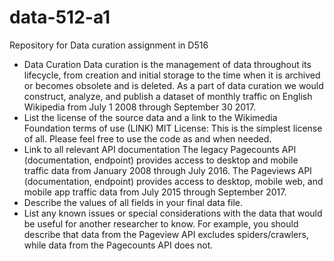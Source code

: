 # data-512-a1
Repository for Data curation assignment in D516
* Data Curation
Data curation is the management of data throughout its lifecycle, from creation and initial storage to the time when it is archived or becomes obsolete and is deleted. As a part of data curation we would construct, analyze, and publish a dataset of monthly traffic on English Wikipedia from July 1 2008 through September 30 2017.
* List the license of the source data and a link to the Wikimedia Foundation terms of use (LINK)
MIT License:  This is the simplest license of all. Please feel free to use the code as and when needed. 
* Link to all relevant API documentation
The legacy Pagecounts API (documentation, endpoint) provides access to desktop and mobile traffic data from January 2008 through July 2016.
The Pageviews API (documentation, endpoint) provides access to desktop, mobile web, and mobile app traffic data from July 2015 through September 2017.
* Describe the values of all fields in your final data file.
* List any known issues or special considerations with the data that would be useful for another researcher to know. For example, you should describe that data from the Pageview API excludes spiders/crawlers, while data from the Pagecounts API does not.
